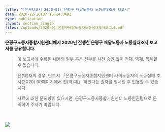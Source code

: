 ```yaml
---
title: "[연구보고서 2020-01] 은평구 배달노동자 노동실태조사 보고서"
date: 2020-12-16T07:16:14.049Z
type: publication
layout: section_single
files: /uploads/2020-01│은평구배달노동자노동실태조사보고서.pdf
---
```



**은평구노동자종합지원센터에서 2020년 진행한 은평구 배달노동자 노동실태조사 보고서를 공유합니다.**

> 이 보고서에 수록된 내용의 일부 혹은 전부를 사전 승인 없이 전재, 역재, 복제할 수 없습니다. 
>
> 전(역)재의 경우, 반드시 「은평구노동자종합지원센터 라이노동자의 노동실태 조사(2020) 00페이지에서 전(역)재」 하였다는 출처를 명시한 후 인용할 수 있습니다.
>
>  자료에 대한 문의항이 있으시면, 은평구노동자종합지원센터 노동인권팀으로 문의하여 주시기 바랍니다.

　

![ ](/uploads/cv1.jpg " ")